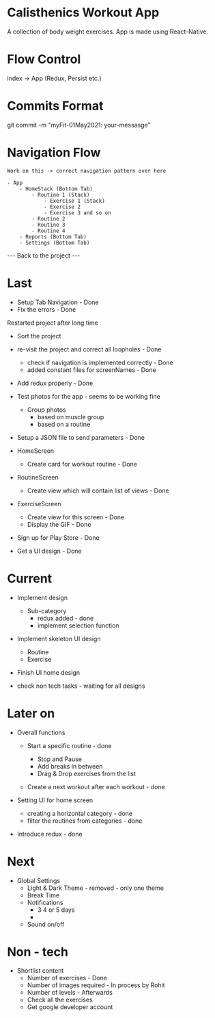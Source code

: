 # Calisthenics Workout App
A collection of body weight exercises. App is made using React-Native.

# Flow Control 
index -> App (Redux, Persist etc.)

# Commits Format
git commit -m "myFit-01May2021: your-messasge"

# Navigation Flow
    Work on this -> correct navigation pattern over here
    
    - App
        - HomeStack (Bottom Tab)
            - Routine 1 (Stack)
                - Exercise 1 (Stack)
                - Exercise 2
                - Exercise 3 and so on 
            - Routine 2
            - Routine 3
            - Routine 4
        - Reports (Bottom Tab)
        - Settings (Bottom Tab)

--- Back to the project ---

# Last
- Setup Tab Navigation - Done
- Fix the errors - Done

Restarted project after long time
- Sort the project
- re-visit the project and correct all loopholes - Done
    - check if navigation is implemented correctly - Done
    - added constant files for screenNames - Done
- Add redux properly - Done


- Test photos for the app - seems to be working fine
    - Group photos
        - based on muscle group
        - based on a routine 

- Setup a JSON file to send parameters - Done

- HomeScreen 
    - Create card for workout routine - Done

- RoutineScreen 
    - Create view which will contain list of views - Done

- ExerciseScreen
    - Create view for this screen - Done
    - Display the GIF - Done

- Sign up for Play Store - Done

- Get a UI design - Done

# Current
- Implement design 
    - Sub-category
        - redux added - done
        - implement selection function

- Implement skeleton UI design 
    - Routine
    - Exercise
    
- Finish UI home design

- check non tech tasks - waiting for all designs

# Later on

- Overall functions
    - Start a specific routine - done

        - Stop and Pause
        - Add breaks in between
        - Drag & Drop exercises from the list

    - Create a next workout after each workout - done



- Setting UI for home screen
    - creating a horizontal category - done
    - filter the routines from categories - done

- Introduce redux - done

# Next

- Global Settings
    - Light & Dark Theme - removed - only one theme
    - Break Time
    - Notifications
        - 3 4 or 5 days
        - 
    - Sound on/off

# Non - tech 
- Shortlist content
    - Number of exercises - Done
    - Number of images required - In process by Rohit
    - Number of levels - Afterwards
    - Check all the exercises
    - Get google developer account
    
